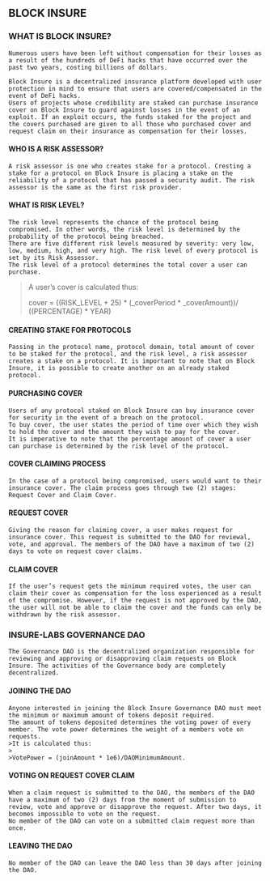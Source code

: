 ## BLOCK INSURE

### WHAT IS BLOCK INSURE?
	Numerous users have been left without compensation for their losses as a result of the hundreds of DeFi hacks that have occurred over the past two years, costing billions of dollars. 

	Block Insure is a decentralized insurance platform developed with user protection in mind to ensure that users are covered/compensated in the event of DeFi hacks.
    Users of projects whose credibility are staked can purchase insurance cover on Block Insure to guard against losses in the event of an exploit. If an exploit occurs, the funds staked for the project and the covers purchased are given to all those who purchased cover and request claim on their insurance as compensation for their losses.

#### WHO IS A RISK ASSESSOR?
	A risk assessor is one who creates stake for a protocol. Cresting a stake for a protocol on Block Insure is placing a stake on the reliability of a protocol that has passed a security audit. The risk assessor is the same as the first risk provider. 

#### WHAT IS RISK LEVEL?
	The risk level represents the chance of the protocol being compromised. In other words, the risk level is determined by the probability of the protocol being breached.
    There are five different risk levels measured by severity: very low, low, medium, high, and very high. The risk level of every protocol is set by its Risk Assessor. 
    The risk level of a protocol determines the total cover a user can purchase.
> A user’s cover is calculated thus:
>
> 	cover = ((RISK_LEVEL + 25) * (_coverPeriod * _coverAmount))/ ((PERCENTAGE) * YEAR)


#### CREATING STAKE FOR PROTOCOLS
	Passing in the protocol name, protocol domain, total amount of cover to be staked for the protocol, and the risk level, a risk assessor creates a stake on a protocol. It is important to note that on Block Insure, it is possible to create another on an already staked protocol. 

#### PURCHASING COVER
	Users of any protocol staked on Block Insure can buy insurance cover for security in the event of a breach on the protocol.
    To buy cover, the user states the period of time over which they wish to hold the cover and the amount they wish to pay for the cover.
    It is imperative to note that the percentage amount of cover a user can purchase is determined by the risk level of the protocol.

#### COVER CLAIMING PROCESS
	In the case of a protocol being compromised, users would want to their insurance cover. The claim process goes through two (2) stages: Request Cover and Claim Cover. 
	
#### REQUEST COVER
    Giving the reason for claiming cover, a user makes request for insurance cover. This request is submitted to the DAO for reviewal, vote, and approval. The members of the DAO have a maximum of two (2) days to vote on request cover claims.

#### CLAIM COVER
    If the user’s request gets the minimum required votes, the user can claim their cover as compensation for the loss experienced as a result of the compromise. However, if the request is not approved by the DAO, the user will not be able to claim the cover and the funds can only be withdrawn by the risk assessor.



### INSURE-LABS GOVERNANCE DAO
	The Governance DAO is the decentralized organization responsible for reviewing and approving or disapproving claim requests on Block Insure. The activities of the Governance body are completely decentralized.

#### JOINING THE DAO
	Anyone interested in joining the Block Insure Governance DAO must meet the minimum or maximum amount of tokens deposit required. 
    The amount of tokens deposited determines the voting power of every member. The vote power determines the weight of a members vote on requests.
    >It is calculated thus:
	>
    >VotePower = (joinAmount * 1e6)/DAOMinimumAmount.
#### VOTING ON REQUEST COVER CLAIM
	When a claim request is submitted to the DAO, the members of the DAO have a maximum of two (2) days from the moment of submission to review, vote and approve or disapprove the request. After two days, it becomes impossible to vote on the request.
    No member of the DAO can vote on a submitted claim request more than once.

#### LEAVING THE DAO
	No member of the DAO can leave the DAO less than 30 days after joining the DAO.

